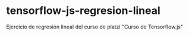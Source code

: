 # tensorflow-js-regresion-lineal
Ejercicio de regresión lineal del curso de platzi "Curso de Tensorflow.js"
